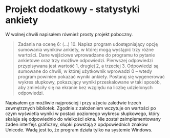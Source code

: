 # Projekt dodatkowy - statystyki ankiety

W wolnej chwili napisałem również prosty projekt poboczny.

> Zadania na ocenę 6:
> (...)
> 10. Napisz program udostępniający opcję sumowania wyników ankiety, w której mogą wystąpić trzy różne wartości. Dane wejściowe wprowadzane do programu to pytanie ankietowe oraz trzy możliwe odpowiedzi. Pierwszej odpowiedzi przypisywana jest wartość 1, drugiej 2, a trzeciej 3. Odpowiedzi są sumowane do chwili, w której użytkownik wprowadzi 0 – wtedy program powinien pokazać wyniki ankiety. Postaraj się wygenerować wykres słupkowy, pokazujący wyniki przeskalowane w taki sposób, aby zmieściły się na ekranie bez względu na liczbę udzielonych odpowiedzi.

Napisałem go możliwie najprościej i przy użyciu zaledwie trzech zewnętrznych bibliotek. Zgodnie z założeniem wczytuje on wartości po czym wyświetla wyniki w postaci poziomego wykresu słupkowego, który skaluje się odpowiednio do wielkości okna.
Nie został zaimplementowany żaden interfejs graficzny, słupki powstają z opdpowiednich znaków Unicode. Wadą jest to, że program działa tylko na systemie Windows.